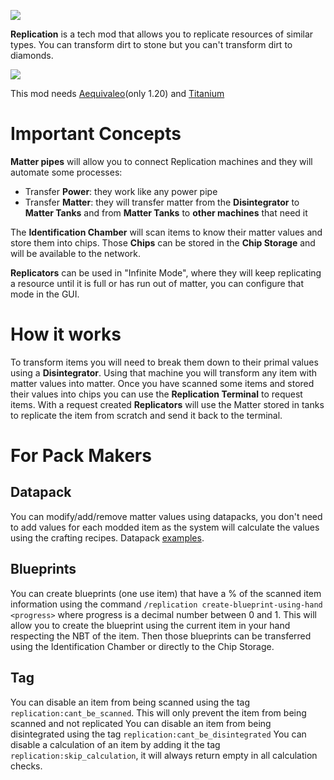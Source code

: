
![](https://i.imgur.com/aTW6Oau.png)

**Replication** is a tech mod that allows you to replicate resources of similar types. You can transform dirt to stone but you can't transform dirt to diamonds.

![](https://imgur.com/CzWVTZI.png)

This mod needs [Aequivaleo](https://www.curseforge.com/minecraft/mc-mods/aequivaleo)(only 1.20)
and [Titanium](https://www.curseforge.com/minecraft/mc-mods/titanium)

# Important Concepts
**Matter pipes** will allow you to connect Replication machines and they will automate some processes:
* Transfer **Power**: they work like any power pipe
* Transfer **Matter**: they will transfer matter from the **Disintegrator** to **Matter Tanks** and from **Matter Tanks** to **other machines** that need it

The **Identification Chamber** will scan items to know their matter values and store them into chips. Those **Chips** can be stored in the **Chip Storage** and will be available to the network.

**Replicators** can be used in "Infinite Mode", where they will keep replicating a resource until it is full or has run out of matter, you can configure that mode in the GUI.

# How it works
To transform items you will need to break them down to their primal values using a **Disintegrator**. Using that machine you will transform any item with matter values into matter. Once you have scanned some items and stored their values into chips you can use the **Replication Terminal** to request items. With a request created **Replicators** will use the Matter stored in tanks to replicate the item from scratch and send it back to the terminal.

# For Pack Makers
## Datapack

You can modify/add/remove matter values using datapacks, you don't need to add values for each modded item as the system
will calculate the values using the crafting recipes.
Datapack [examples](https://github.com/Buuz135/Replication/tree/1.21/src/generated/resources/data/replication/recipe/matter_values).
## Blueprints

You can create blueprints (one use item) that have a % of the scanned item information using the command
`/replication create-blueprint-using-hand <progress>` where progress is a decimal number between 0 and 1. This will
allow you to create the blueprint using the current item in your hand respecting the NBT of the item. Then those
blueprints can be transferred using the Identification Chamber or directly to the Chip Storage.
## Tag
You can disable an item from being scanned using the tag `replication:cant_be_scanned`. This will only prevent the item from being scanned and not replicated
You can disable an item from being disintegrated using the tag `replication:cant_be_disintegrated`
You can disable a calculation of an item by adding it the tag `replication:skip_calculation`, it will always return
empty in all calculation checks.
